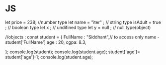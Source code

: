 # JS
let price = 238; //number type
let name = "iter" ; // string type 
isAdult = true ; // boolean type
let x ; // undifined type 
let y = null ; // null type(object)


//objects :
const student = {
    FullName : "Siddhant",// to access only name - student['FullName']
    age : 20,
    cgpa: 8.3,

};
console.log(student);
console.log(student.age);
student['age']= student['age']-1;
console.log(student.age);
